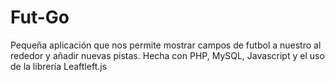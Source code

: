 # Fut-Go
Pequeña aplicación que nos permite mostrar campos de futbol a nuestro al rededor y añadir nuevas pistas.
Hecha con PHP, MySQL, Javascript y el uso de la librería Leaftleft.js
